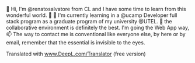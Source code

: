 👋 Hi, I'm @renatosalvatore from CL and I have some time to learn from this wonderful world. 👀 🌱 I'm currently learning in a @ucamp Developer full stack program as a graduate program of my university @UTEL. 💞️ the collaborative environment is definitely the best. I'm going the Web App way, 📫 The way to contact me is conventional like everyone else, by here or by email, remember that the essential is invisible to the eyes.



Translated with www.DeepL.com/Translator (free version)

<!---
renatosalvatore/renatosalvatore is a ✨ special ✨ repository because its `README.md` (this file) appears on your GitHub profile.
You can click the Preview link to take a look at your changes.
--->
